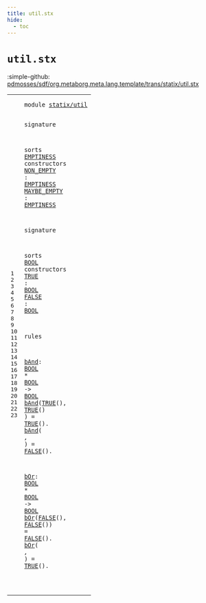```yaml
---
title: util.stx
hide:
  - toc
---
```


# `util.stx`

:simple-github: [pdmosses/sdf/org.metaborg.meta.lang.template/trans/statix/util.stx]

[pdmosses/sdf/org.metaborg.meta.lang.template/trans/statix/util.stx]: https://github.com/pdmosses/sdf/blob/master/org.metaborg.meta.lang.template/trans/statix/util.stx "The source file on GitHub"

<div class="stx"><table class="highlighttable"><tbody><tr><td class="linenos"><div class="linenodiv"><pre><span></span>1
2
3
4
5
6
7
8
9
10
11
12
13
14
15
16
17
18
19
20
21
22
23
</pre></div></td>
<td class="code"><pre><code><span class="keyword">module</span> <a href="../attribute.stx/#statix/util_36_47" id="statix/util_7_18" title="Referenced at ../attribute.stx line 5; ../cons.stx line 7; ../label.stx line 6; ../main.stx line 21; ../sort.stx line 7; ../sort_cons.stx line 10"><span class="token sort_Id">statix/util</span></a>

<span class="keyword">signature</span>

  <span class="keyword">sorts</span> <span class="cons_SortDecl"><a href="#EMPTINESS_80_89" id="EMPTINESS_39_48" title="Referenced at line 6, 7; ../cons.stx line 25, 38; ../label.stx line 32; ../module.stx line 49; ../sort.stx line 34, 47"><span class="token sort_Id">EMPTINESS</span></a></span> <span class="keyword">constructors</span>
    <span class="cons_OpDecl"><a href="../cons.stx/#NON_EMPTY_687_696" id="NON_EMPTY_66_75" title="Referenced at ../cons.stx line 22, 29, 35, 44; ../label.stx line 30, 36; ../module.stx line 47, 53; ../sort.stx line 31, 38, 44, 51"><span class="token sort_Id">NON_EMPTY</span></a>   <span class="operator">:</span> <span class="cons_SimpleSort"><a href="#EMPTINESS_39_48" id="EMPTINESS_80_89" title="Defined at line 5"><span class="token sort_Id">EMPTINESS</span></a></span></span>
    <span class="cons_OpDecl"><a href="../cons.stx/#MAYBE_EMPTY_969_980" id="MAYBE_EMPTY_94_105" title="Referenced at ../cons.stx line 28, 30, 41, 45; ../label.stx line 35, 37; ../module.stx line 52, 54; ../sort.stx line 37, 39, 50, 52"><span class="token sort_Id">MAYBE_EMPTY</span></a> <span class="operator">:</span> <span class="cons_SimpleSort"><a href="#EMPTINESS_39_48" id="EMPTINESS_108_117" title="Defined at line 5"><span class="token sort_Id">EMPTINESS</span></a></span></span>

<span class="keyword">signature</span>

  <span class="keyword">sorts</span> <span class="cons_SortDecl"><a href="#BOOL_168_172" id="BOOL_138_142" title="Referenced at line 12, 13, 17, 17, 17, 21, 21, 21; ../attribute.stx line 19, 26"><span class="token sort_Id">BOOL</span></a></span> <span class="keyword">constructors</span>
    <span class="cons_OpDecl"><a href="#TRUE_236_240" id="TRUE_160_164" title="Referenced at line 18, 18, 18, 23; ../attribute.stx line 27"><span class="token sort_Id">TRUE</span></a>  <span class="operator">:</span> <span class="cons_SimpleSort"><a href="#BOOL_138_142" id="BOOL_168_172" title="Defined at line 11"><span class="token sort_Id">BOOL</span></a></span></span>
    <span class="cons_OpDecl"><a href="#FALSE_289_294" id="FALSE_177_182" title="Referenced at line 19, 22, 22, 22; ../attribute.stx line 29"><span class="token sort_Id">FALSE</span></a> <span class="operator">:</span> <span class="cons_SimpleSort"><a href="#BOOL_138_142" id="BOOL_185_189" title="Defined at line 11"><span class="token sort_Id">BOOL</span></a></span></span>

<span class="keyword">rules</span>

  <a href="#bAnd_231_235" id="bAnd_200_204" title="Referenced at line 18, 19"><span class="token sort_Id">bAnd</span></a><span class="operator">:</span> <span class="cons_SimpleSort"><a href="#BOOL_138_142" id="BOOL_206_210" title="Defined at line 11"><span class="token sort_Id">BOOL</span></a></span> <span class="operator">*</span> <span class="cons_SimpleSort"><a href="#BOOL_138_142" id="BOOL_213_217" title="Defined at line 11"><span class="token sort_Id">BOOL</span></a></span>    <span class="operator">-&gt;</span> <span class="cons_SimpleSort"><a href="#BOOL_138_142" id="BOOL_224_228" title="Defined at line 11"><span class="token sort_Id">BOOL</span></a></span>
  <a href="#bAnd_200_204" id="bAnd_231_235" title="Defined at line 17"><span class="token sort_Id">bAnd</span></a><span class="operator">(</span><span class="cons_Op"><a href="#TRUE_160_164" id="TRUE_236_240" title="Defined at line 12"><span class="token sort_Id">TRUE</span></a>()</span><span class="operator">,</span> <span class="cons_Op"><a href="#TRUE_160_164" id="TRUE_244_248" title="Defined at line 12"><span class="token sort_Id">TRUE</span></a>()</span> <span class="operator">)</span> <span class="operator">=</span> <span class="cons_Op"><a href="#TRUE_160_164" id="TRUE_255_259" title="Defined at line 12"><span class="token sort_Id">TRUE</span></a>()</span><span class="operator">.</span>
  <a href="#bAnd_200_204" id="bAnd_265_269" title="Defined at line 17"><span class="token sort_Id">bAnd</span></a><span class="operator">(_</span>     <span class="operator">,</span> <span class="operator">_</span>      <span class="operator">)</span> <span class="operator">=</span> <span class="cons_Op"><a href="#FALSE_177_182" id="FALSE_289_294" title="Defined at line 13"><span class="token sort_Id">FALSE</span></a>()</span><span class="operator">.</span>

  <a href="#bOr_332_335" id="bOr_301_304" title="Referenced at line 22, 23"><span class="token sort_Id">bOr</span></a><span class="operator">:</span> <span class="cons_SimpleSort"><a href="#BOOL_138_142" id="BOOL_306_310" title="Defined at line 11"><span class="token sort_Id">BOOL</span></a></span>  <span class="operator">*</span> <span class="cons_SimpleSort"><a href="#BOOL_138_142" id="BOOL_314_318" title="Defined at line 11"><span class="token sort_Id">BOOL</span></a></span>    <span class="operator">-&gt;</span> <span class="cons_SimpleSort"><a href="#BOOL_138_142" id="BOOL_325_329" title="Defined at line 11"><span class="token sort_Id">BOOL</span></a></span>
  <a href="#bOr_301_304" id="bOr_332_335" title="Defined at line 21"><span class="token sort_Id">bOr</span></a><span class="operator">(</span><span class="cons_Op"><a href="#FALSE_177_182" id="FALSE_336_341" title="Defined at line 13"><span class="token sort_Id">FALSE</span></a>()</span><span class="operator">,</span> <span class="cons_Op"><a href="#FALSE_177_182" id="FALSE_345_350" title="Defined at line 13"><span class="token sort_Id">FALSE</span></a>()</span><span class="operator">)</span> <span class="operator">=</span> <span class="cons_Op"><a href="#FALSE_177_182" id="FALSE_356_361" title="Defined at line 13"><span class="token sort_Id">FALSE</span></a>()</span><span class="operator">.</span>
  <a href="#bOr_301_304" id="bOr_367_370" title="Defined at line 21"><span class="token sort_Id">bOr</span></a><span class="operator">(_</span>      <span class="operator">,</span> <span class="operator">_</span>      <span class="operator">)</span> <span class="operator">=</span> <span class="cons_Op"><a href="#TRUE_160_164" id="TRUE_391_395" title="Defined at line 12"><span class="token sort_Id">TRUE</span></a>()</span><span class="operator">.</span>

</code></pre></td></tr></tbody></table></div>